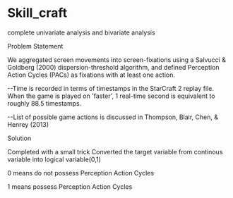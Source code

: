 # Skill_craft
complete univariate analysis and bivariate analysis

Problem Statement

We aggregated screen movements into screen-fixations using a Salvucci & Goldberg (2000) dispersion-threshold algorithm, and defined Perception Action Cycles (PACs) as fixations with at least one action.

--Time is recorded in terms of timestamps in the StarCraft 2 replay file. When the game is played on 'faster', 1 real-time second is equivalent to roughly 88.5 timestamps.

--List of possible game actions is discussed in Thompson, Blair, Chen, & Henrey (2013)

Solution

Completed with a small trick Converted the target variable from continous variable into logical variable(0,1)

0 means do not possess Perception Action Cycles

1 means possess Perception Action Cycles
